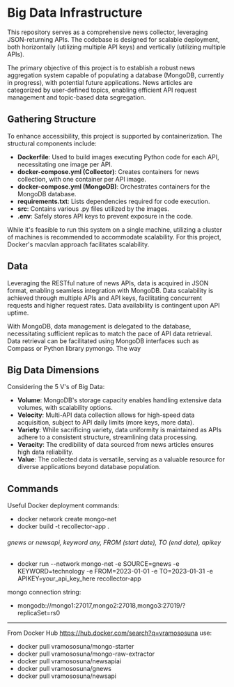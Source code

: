 # Big Data Infrastructure

This repository serves as a comprehensive news collector, leveraging JSON-returning APIs. The codebase is designed for scalable deployment, both horizontally (utilizing multiple API keys) and vertically (utilizing multiple APIs).

The primary objective of this project is to establish a robust news aggregation system capable of populating a database (MongoDB, currently in progress), with potential future applications. News articles are categorized by user-defined topics, enabling efficient API request management and topic-based data segregation.

## Gathering Structure

To enhance accessibility, this project is supported by containerization. The structural components include:

- **Dockerfile**: Used to build images executing Python code for each API, necessitating one image per API.
- **docker-compose.yml (Collector)**: Creates containers for news collection, with one container per API image.
- **docker-compose.yml (MongoDB)**: Orchestrates containers for the MongoDB database.
- **requirements.txt**: Lists dependencies required for code execution.
- **src**: Contains various .py files utilized by the images.
- **.env**: Safely stores API keys to prevent exposure in the code.

While it's feasible to run this system on a single machine, utilizing a cluster of machines is recommended to accommodate scalability. For this project, Docker's macvlan approach facilitates scalability.

## Data

Leveraging the RESTful nature of news APIs, data is acquired in JSON format, enabling seamless integration with MongoDB. Data scalability is achieved through multiple APIs and API keys, facilitating concurrent requests and higher request rates. Data availability is contingent upon API uptime.

With MongoDB, data management is delegated to the database, necessitating sufficient replicas to match the pace of API data retrieval. Data retrieval can be facilitated using MongoDB interfaces such as Compass or Python library pymongo. The way 

## Big Data Dimensions

Considering the 5 V's of Big Data:

- **Volume**: MongoDB's storage capacity enables handling extensive data volumes, with scalability options.
- **Velocity**: Multi-API data collection allows for high-speed data acquisition, subject to API daily limits (more keys, more data).
- **Variety**: While sacrificing variety, data uniformity is maintained as APIs adhere to a consistent structure, streamlining data processing.
- **Veracity**: The credibility of data sourced from news articles ensures high data reliability.
- **Value**: The collected data is versatile, serving as a valuable resource for diverse applications beyond database population.

## Commands

Useful Docker deployment commands:

- docker network create mongo-net
- docker build -t recollector-app .
###### gnews or newsapi, keyword any, FROM (start date), TO (end date), apikey
- docker run --network mongo-net -e SOURCE=gnews -e KEYWORD=technology -e FROM=2023-01-01 -e TO=2023-01-31 -e 
  APIKEY=your_api_key_here recollector-app
  
mongo connection string:
- mongodb://mongo1:27017,mongo2:27018,mongo3:27019/?replicaSet=rs0

----
From Docker Hub https://hub.docker.com/search?q=vramososuna use:

- docker pull vramososuna/mongo-starter
- docker pull vramososuna/mongo-raw-extractor
- docker pull vramososuna/newsapiai
- docker pull vramososuna/gnews
- docker pull vramososuna/newsapi

